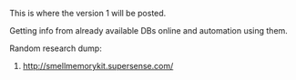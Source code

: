 
This is where the version 1 will be posted.

Getting info from already available DBs online and automation using them.

Random research dump:

1. http://smellmemorykit.supersense.com/ 

